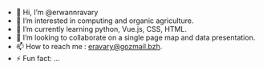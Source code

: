 - 👋 Hi, I’m @erwannravary
- 👀 I’m interested in computing and organic agriculture.
- 🌱 I’m currently learning python, Vue.js, CSS, HTML.
- 💞️ I’m looking to collaborate on a single page map and data presentation.
- 📫 How to reach me : eravary@gozmail.bzh.
- ⚡ Fun fact: ...

<!---
erwannravary/erwannravary is a ✨ special ✨ repository because its `README.md` (this file) appears on your GitHub profile.
You can click the Preview link to take a look at your changes.
--->
